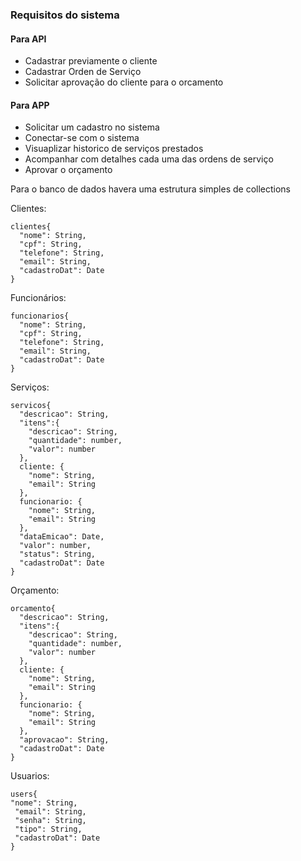 ### Requisitos do sistema

#### Para API
 - Cadastrar previamente o cliente
 - Cadastrar Orden de Serviço
 - Solicitar aprovação do cliente para o orcamento

#### Para APP
 - Solicitar um cadastro no sistema
 - Conectar-se com o sistema
 - Visuaplizar historico de serviços prestados
 - Acompanhar com detalhes cada uma das ordens de serviço
 - Aprovar o orçamento

Para o banco de dados havera uma estrutura simples de collections

Clientes:

	clientes{
      "nome": String,
      "cpf": String,
      "telefone": String,
      "email": String,
      "cadastroDat": Date
    }
Funcionários:

	funcionarios{
      "nome": String,
      "cpf": String,
      "telefone": String,
      "email": String,
      "cadastroDat": Date
    }    
Serviços:

	servicos{
      "descricao": String,
      "itens":{
        "descricao": String,
        "quantidade": number,
        "valor": number
      },
      cliente: {
        "nome": String,
        "email": String
      },
      funcionario: {
        "nome": String,
        "email": String
      },
      "dataEmicao": Date,
      "valor": number,
      "status": String,
      "cadastroDat": Date
    }
Orçamento: 

	orcamento{
      "descricao": String,
      "itens":{
        "descricao": String,
        "quantidade": number,
        "valor": number
      },
      cliente: {
        "nome": String,
        "email": String
      },
      funcionario: {
        "nome": String,
        "email": String
      },
      "aprovacao": String,
      "cadastroDat": Date
    }
Usuarios:

	users{
  	"nome": String,
     "email": String,
     "senha": String,
     "tipo": String,
     "cadastroDat": Date
    }
 